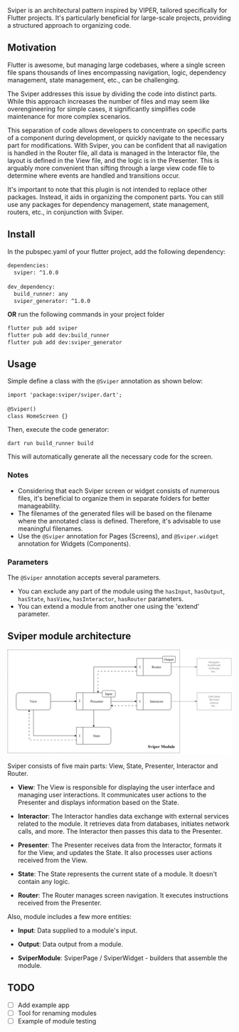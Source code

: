 Sviper is an architectural pattern inspired by VIPER, tailored specifically for Flutter projects. 
It's particularly beneficial for large-scale projects, providing a structured approach to organizing code. 

## Motivation

Flutter is awesome, but managing large codebases, where a single screen file spans thousands of lines encompassing navigation, logic, dependency management, state management, etc., can be challenging.

The Sviper addresses this issue by dividing the code into distinct parts. While this approach increases the number of files and may seem like overengineering for simple cases, it significantly simplifies code maintenance for more complex scenarios.

This separation of code allows developers to concentrate on specific parts of a component during development, or quickly navigate to the necessary part for modifications. With Sviper, you can be confident that all navigation is handled in the Router file, all data is managed in the Interactor file, the layout is defined in the View file, and the logic is in the Presenter. This is arguably more convenient than sifting through a large view code file to determine where events are handled and transitions occur.

It's important to note that this plugin is not intended to replace other packages. Instead, it aids in organizing the component parts. You can still use any packages for dependency management, state management, routers, etc., in conjunction with Sviper.

## Install
In the pubspec.yaml of your flutter project, add the following dependency:
```
dependencies:
  sviper: ^1.0.0

dev_dependency:
  build_runner: any
  sviper_generator: ^1.0.0
```
**OR** run the following commands in your project folder

```
flutter pub add sviper
flutter pub add dev:build_runner
flutter pub add dev:sviper_generator
```
## Usage

Simple define a class with the `@Sviper` annotation as shown below:

```
import 'package:sviper/sviper.dart';

@Sviper()
class HomeScreen {}
```

Then, execute the code generator:

```
dart run build_runner build
```

This will automatically generate all the necessary code for the screen.

### Notes

- Considering that each Sviper screen or widget consists of numerous files, it's beneficial to organize them in separate folders for better manageability.
- The filenames of the generated files will be based on the filename where the annotated class is defined. Therefore, it's advisable to use meaningful filenames.
- Use the `@Sviper` annotation for Pages (Screens), and `@Sviper.widget` annotation for Widgets (Components).

### Parameters

The `@Sviper` annotation accepts several parameters. 
- You can exclude any part of the module using the `hasInput`, `hasOutput`, `hasState`, `hasView`, `hasInteractor`, `hasRouter` parameters.
- You can extend a module from another one using the 'extend' parameter.

## Sviper module architecture

![Sviper Module](/docs/module.svg)

Sviper consists of five main parts: View, State, Presenter, Interactor and Router.

- **View**: The View is responsible for displaying the user interface and managing user interactions. It communicates user actions to the Presenter and displays information based on the State.

- **Interactor**: The Interactor handles data exchange with external services related to the module. It retrieves data from databases, initiates network calls, and more. The Interactor then passes this data to the Presenter.

- **Presenter**: The Presenter receives data from the Interactor, formats it for the View, and updates the State. It also processes user actions received from the View.

- **State**: The State represents the current state of a module. It doesn't contain any logic.

- **Router**: The Router manages screen navigation. It executes instructions received from the Presenter.

Also, module includes a few more entities:

- **Input**: Data supplied to a module's input.

- **Output**: Data output from a module.

- **SviperModule**: SviperPage / SviperWidget - builders that assemble the module.

## TODO

- [ ] Add example app
- [ ] Tool for renaming modules
- [ ] Example of module testing
